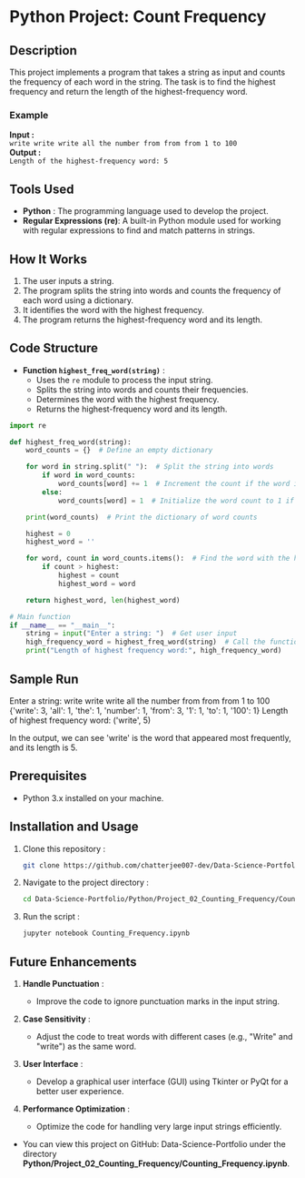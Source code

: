 # Python Project: Count Frequency

## Description
This project implements a program that takes a string as input and counts the frequency of each word in the string. The task is to find the highest frequency and return the length of the highest-frequency word.

### Example
**Input :**  
`write write write all the number from from from 1 to 100`  
**Output :**  
`Length of the highest-frequency word: 5`

## Tools Used
- **Python** : The programming language used to develop the project.
- **Regular Expressions (re)**: A built-in Python module used for working with regular expressions to find and match patterns in strings.

## How It Works
1. The user inputs a string.
2. The program splits the string into words and counts the frequency of each word using a dictionary.
3. It identifies the word with the highest frequency.
4. The program returns the highest-frequency word and its length.

## Code Structure
- **Function `highest_freq_word(string)`** :
  - Uses the `re` module to process the input string.
  - Splits the string into words and counts their frequencies.
  - Determines the word with the highest frequency.
  - Returns the highest-frequency word and its length.

```python
import re

def highest_freq_word(string):
    word_counts = {}  # Define an empty dictionary

    for word in string.split(" "):  # Split the string into words
        if word in word_counts:
            word_counts[word] += 1  # Increment the count if the word is already in the dictionary
        else:
            word_counts[word] = 1  # Initialize the word count to 1 if it's not in the dictionary

    print(word_counts)  # Print the dictionary of word counts

    highest = 0
    highest_word = ''

    for word, count in word_counts.items():  # Find the word with the highest frequency
        if count > highest:
            highest = count
            highest_word = word

    return highest_word, len(highest_word)

# Main function
if __name__ == "__main__":
    string = input("Enter a string: ")  # Get user input
    high_frequency_word = highest_freq_word(string)  # Call the function
    print("Length of highest frequency word:", high_frequency_word)
```

## Sample Run
Enter a string: write write write all the number from from from 1 to 100
{'write': 3, 'all': 1, 'the': 1, 'number': 1, 'from': 3, '1': 1, 'to': 1, '100': 1}
Length of highest frequency word: ('write', 5)

In the output, we can see 'write' is the word that appeared most frequently, and its length is 5.

## Prerequisites  
- Python 3.x installed on your machine.  

## Installation and Usage
1. Clone this repository :
   ```bash
   git clone https://github.com/chatterjee007-dev/Data-Science-Portfolio.git
2. Navigate to the project directory :
   ```bash
   cd Data-Science-Portfolio/Python/Project_02_Counting_Frequency/Counting_Frequency.ipynb
3. Run the script :
   ```bash
   jupyter notebook Counting_Frequency.ipynb
   
## Future Enhancements
1. **Handle Punctuation** :
   - Improve the code to ignore punctuation marks in the input string.

2. **Case Sensitivity** :
   - Adjust the code to treat words with different cases (e.g., "Write" and "write") as the same word.

3. **User Interface** :
   - Develop a graphical user interface (GUI) using Tkinter or PyQt for a better user experience.

4. **Performance Optimization** :
   - Optimize the code for handling very large input strings efficiently.

- You can view this project on GitHub: Data-Science-Portfolio under the directory **Python/Project_02_Counting_Frequency/Counting_Frequency.ipynb**.




